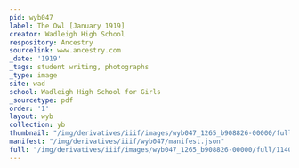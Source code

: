 ```yaml
---
pid: wyb047
label: The Owl [January 1919]
creator: Wadleigh High School
respository: Ancestry
sourcelink: www.ancestry.com
_date: '1919'
_tags: student writing, photographs
_type: image
site: wad
school: Wadleigh High School for Girls
_sourcetype: pdf
order: '1'
layout: wyb
collection: yb
thumbnail: "/img/derivatives/iiif/images/wyb047_1265_b908826-00000/full/250,/0/default.jpg"
manifest: "/img/derivatives/iiif/wyb047/manifest.json"
full: "/img/derivatives/iiif/images/wyb047_1265_b908826-00000/full/1140,/0/default.jpg"
---
```


